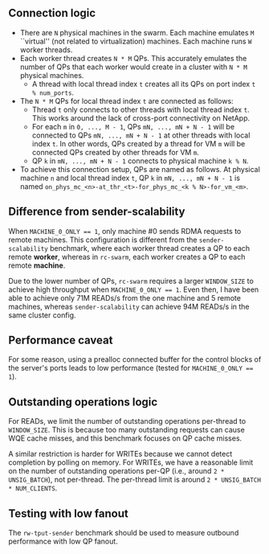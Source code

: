 ## Connection logic
 * There are `N` physical machines in the swarm. Each machine emulates `M`
   ``virtual'' (not related to virtualization) machines. Each machine runs `W`
   worker threads.
 * Each worker thread creates `N * M` QPs. This accurately emulates the number
   of QPs that each worker would create in a cluster with `N * M` physical
   machines.
   * A thread with local thread index `t` creates all its QPs on port index
     `t % num_ports`.
 * The `N * M` QPs for local thread index `t` are connected as follows:
   * Thread `t` only connects to other threads with local thread index `t`.
     This works around the lack of cross-port connectivity on NetApp.
   * For each `m` in `0, ..., M - 1`, QPs `mN, ..., mN + N - 1` will be
     connected to QPs `mN, ..., mN + N - 1` at other threads with local index
     `t`. In other words, QPs created by a thread for VM `m` will be connected
     QPs created by other threads for VM `m`.
   * QP `k` in `mN, ..., mN + N - 1` connects to physical machine `k % N`.
 * To achieve this connection setup, QPs are named as follows. At physical machine
   `n` and local thread index `t`, QP `k` in `mN, ..., mN + N - 1` is named
   `on_phys_mc_<n>-at_thr_<t>-for_phys_mc_<k % N>-for_vm_<m>`.

## Difference from sender-scalability
When `MACHINE_0_ONLY == 1`, only machine #0 sends RDMA requests to remote
machines. This configuration is different from the `sender-scalability`
benchmark, where each worker thread creates a QP to each remote **worker**,
whereas in `rc-swarm`, each worker creates a QP to each remote **machine**.

Due to the lower number of QPs, `rc-swarm` requires a larger `WINDOW_SIZE` to
achieve high throughput when `MACHINE_0_ONLY == 1`. Even then, I have been
able to achieve only 71M READs/s from the one machine and 5 remote machines,
whereas `sender-scalability` can achieve 94M READs/s in the same cluster config.

## Performance caveat
For some reason, using a prealloc connected buffer for the control blocks of
the server's ports leads to low performance (tested for `MACHINE_0_ONLY == 1`).

## Outstanding operations logic
For READs, we limit the number of outstanding
operations per-thread to `WINDOW_SIZE`. This is because too many outstanding
requests can cause WQE cache misses, and this benchmark focuses on QP cache
misses.

A similar restriction is harder for WRITEs because we cannot detect completion
by polling on memory. For WRITEs, we have a reasonable limit on the number of
outstanding operations per-QP (i.e., around `2 * UNSIG_BATCH`), not per-thread.
The per-thread limit is around `2 * UNSIG_BATCH * NUM_CLIENTS`.

## Testing with low fanout
The `rw-tput-sender` benchmark should be used to measure outbound performance
with low QP fanout.
